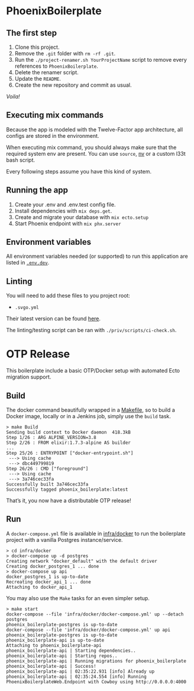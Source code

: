 # PhoenixBoilerplate

## The first step

1. Clone this project.
2. Remove the `.git` folder with `rm -rf .git`.
3. Run the `./project-renamer.sh YourProjectName` script to remove every references to `PhoenixBoilerplate`.
4. Delete the renamer script.
5. Update the `README`.
6. Create the new repository and commit as usual.

_Voila!_

## Executing mix commands

Because the app is modeled with the Twelve-Factor app architecture, all configs are stored in the environment.

When executing mix command, you should always make sure that the required system env are present. You can
use `source`, [nv](https://github.com/jcouture/nv) or a custom l33t bash script.

Every following steps assume you have this kind of system.

## Running the app

  1. Create your .env and .env.test config file.
  2. Install dependencies with `mix deps.get`.
  3. Create and migrate your database with `mix ecto.setup`
  4. Start Phoenix endpoint with `mix phx.server`

## Environment variables

All environment variables needed (or supported) to run this application are listed in [`.env.dev`](./.env.dev).

## Linting

You will need to add these files to you project root:

* `.svgo.yml`

Their latest version can be found [here](https://github.com/mirego/mirego-horizontal-web/blob/master/configurations).

The linting/testing script can be ran with `./priv/scripts/ci-check.sh`.

# OTP Release

This boilerplate include a basic OTP/Docker setup with automated Ecto migration support.

## Build

The docker command beautifully wrapped in a [Makefile](./Makefile), so to build a Docker image, locally or in a
Jenkins job, simply use the `build` task.

```shell
> make Build
Sending build context to Docker daemon  418.3kB
Step 1/26 : ARG ALPINE_VERSION=3.8
Step 2/26 : FROM elixir:1.7.3-alpine AS builder
...
Step 25/26 : ENTRYPOINT ["docker-entrypoint.sh"]
 ---> Using cache
 ---> dbc449799819
Step 26/26 : CMD ["foreground"]
 ---> Using cache
 ---> 3a746cec33fa
Successfully built 3a746cec33fa
Successfully tagged phoenix_boilerplate:latest
```

That’s it, you now have a distributable OTP release!

## Run

A `docker-compose.yml` file is available in [infra/docker](./infra/docker) to run the boilerplate project
with a vanilla Postgres instance/service.

```shell
> cd infra/docker
> docker-compose up -d postgres
Creating network "docker_default" with the default driver
Creating docker_postgres_1 ... done
> docker-compose up api
docker_postgres_1 is up-to-date
Recreating docker_api_1 ... done
Attaching to docker_api_1
```


You may also use the `Make` tasks for an even simpler setup.

```shell
> make start
docker-compose --file 'infra/docker/docker-compose.yml' up --detach postgres
phoenix_boilerplate-postgres is up-to-date
docker-compose --file 'infra/docker/docker-compose.yml' up api
phoenix_boilerplate-postgres is up-to-date
phoenix_boilerplate-api is up-to-date
Attaching to phoenix_boilerplate-api
phoenix_boilerplate-api | Starting dependencies..
phoenix_boilerplate-api | Starting repos..
phoenix_boilerplate-api | Running migrations for phoenix_boilerplate
phoenix_boilerplate-api | Success!
phoenix_boilerplate-api | 02:35:22.931 [info] Already up
phoenix_boilerplate-api | 02:35:24.554 [info] Running PhoenixBoilerplateWeb.Endpoint with Cowboy using http://0.0.0.0:4000
```
